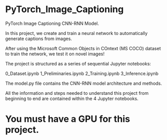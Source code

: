 # PyTorch_Image_Captioning
PyTorch Image Captioning CNN-RNN Model.

In this project, we create and train a neural network to automatically generate captions from images.

After using the Microsoft Common Objects in COntext (MS COCO) dataset to train the network, we test it on novel images!

The project is structured as a series of sequential Jupyter notebooks:

0_Dataset.ipynb
1_Preliminaries.ipynb
2_Training.ipynb
3_Inference.ipynb

The model.py file contains the CNN-RNN model architecture and methods.

All the information and steps needed to understand this project from beginning to end are contained within the 4 Jupyter notebooks.

# You must have a GPU for this project.
